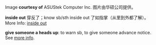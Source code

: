 Image **courtesy of** ASUStek Computer Inc.
图片由华硕公司提供。

**inside out** 穿反了；know sb/sth inside out 了如指掌（从里到外都了解）。
More Info: [inside out](https://www.collinsdictionary.com/zh/dictionary/english/inside-out)

**give someone a heads up**: to warn sb, to give someone advance notice. See [more info](https://www.gymglish.com/en/gymglish/english-translation/give-someone-a-heads-up).
